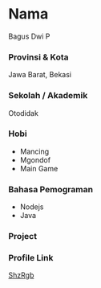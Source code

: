 # Nama

Bagus Dwi P


### Provinsi & Kota

Jawa Barat, Bekasi

### Sekolah / Akademik

Otodidak

### Hobi

- Mancing
- Mgondof
- Main Game

### Bahasa Pemograman 

- Nodejs
- Java

### Project


### Profile Link

[ShzRgb](https://github.com/ShzRGB)
